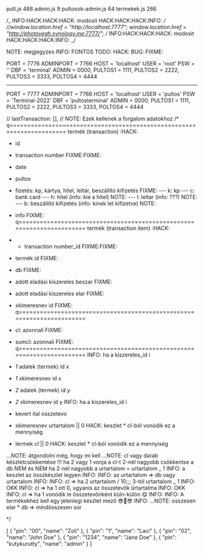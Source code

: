 pult.js 488
admin.js 9
pultosok-admin.js 64
termekek.js 266

/_ INFO:HACK:HACK:HACK: modosit HACK:HACK:HACK:INFO: _/
//window.location.href = "http://localhost:7777";
window.location.href = "http://photovegh.synology.me:7777/";
/_ INFO:HACK:HACK:HACK: modosit HACK:HACK:HACK:INFO: _/

NOTE: megjegyzes
INFO: FONTOS
TODO:
HACK:
BUG:
FIXME:

PORT = 7776
ADMINPORT = 7766
HOST = 'localhost'
USER = 'root'
PSW = ''
DBF = 'terminal'
ADMIN = 0000,
PULTOS1 = 1111,
PULTOS2 = 2222,
PULTOS3 = 3333,
POLTOS4 = 4444

---

PORT = 7777
ADMINPORT = 7766
HOST = 'localhost'
USER = 'pultos'
PSW = 'Terminal-2022'
DBF = 'pultosterminal'
ADMIN = 0000,
PULTOS1 = 1111,
PULTOS2 = 2222,
PULTOS3 = 3333,
POLTOS4 = 4444

// lastTransaction: [],
// NOTE: Ezek kellenek a forgalom adatokhoz
/\*
q======================================================================
termék (transaction) :HACK:

-   id
-   transaction number FIXME:FIXME:
-   date
-   pultos
-   fizetés: kp, kártya, hitel, leltár, beszállító kifizetés FIXME:
    --- k: kp
    --- c: bank card
    --- h: hitel (info: kie a hitel) NOTE:
    --- l: leltar (info: ???) NOTE:
    --- b: beszállító kifizetés (info: kinek let kifizetve) NOTE:
-   info FIXME:
    q======================================================================
    termék (transaction item) :HACK:
-   -   transaction number_id FIXME:FIXME:
-   termék id FIXME:
-   db FIXME:
-   adott eladási kiszereles beszar FIXME:
-   adott eladási kiszereles elar FIXME:
-   xkimeresnev id FIXME:
    q======================================================================
-   cl: azonnali FIXME:
-   sumcl: azonnali FIXME:
    q======================================================================
    INFO: ha a kiszereles_id i
-   _1_ adalek (termek) id x
-   _1_ xkimeresnev id x
-   _2_ adalek (termek) id y
-   _2_ xkimeresnev id y
    INFO: ha a kiszereles_id i

-   kevert ital osszetevo
-   xkimeresnev urtartalom || 0 HACK: keszlet \* cl-ból vonódik ez a mennyiség
-   termek cl || 0 HACK: keszlet \* cl-ból vonódik ez a mennyiség

...NOTE: átgondolni még, hogy mi kell
...NOTE: cl vagy darab készletcsökkentése !!! ha 2 vagy 1 vonja a cl-t
2-nél nagyobb csökkentse a db
NEM és NEM ha 2-nél nagyobb a urtartalom = urtartalom _ 1
INFO: a keszlet az összkészlet legyen INFO:
INFO: az urtartalom => db vagy urtartalom INFO:
INFO: cl => ha 2 urtartalom / 10;;; 3-tól urtartalom _ 1 INFO: OKK
INFO: cl => ha 1 ott 0, ugyanis az összetevők űrtartalma INFO: OKK
INFO: cl => ha 1 vonódik le összetevőnként küln-külön 😋 INFO:
INFO: A termékekhez kell egy jelenlegi készlet mező 😎🦉😎 INFO:
...NOTE: osszesen elar \* db => mindösszesen sor

\*/

[
{
"pin": "00",
"name": "Zoli"
},
{
"pin": "1",
"name": "Laci"
},
{
"pin": "02",
"name": "John Doe"
},
{
"pin": "1234",
"name": "Jane Doe"
},
{
"pin": "kutykurutty",
"name": "admin"
}
]
